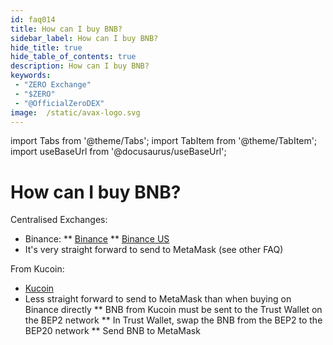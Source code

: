 ```yaml
---
id: faq014
title: How can I buy BNB?
sidebar_label: How can I buy BNB?
hide_title: true
hide_table_of_contents: true
description: How can I buy BNB?
keywords:
 - "ZERO Exchange"
 - "$ZERO"
 - "@OfficialZeroDEX"
image:  /static/avax-logo.svg
---
```


import Tabs from '@theme/Tabs';
import TabItem from '@theme/TabItem';
import useBaseUrl from '@docusaurus/useBaseUrl';

# How can I buy BNB?

Centralised Exchanges:
* Binance:
** [Binance](https://www.binance.com/en)
** [Binance US](https://www.binance.us/en/home)
* It's very straight forward to send to MetaMask (see other FAQ)


From Kucoin:

* [Kucoin](https://www.kucoin.com/)
* Less straight forward to send to MetaMask than when buying on Binance directly
** BNB from Kucoin must be sent to the Trust Wallet on the BEP2 network
** In Trust Wallet, swap the BNB from the BEP2 to the BEP20 network
** Send BNB to MetaMask
